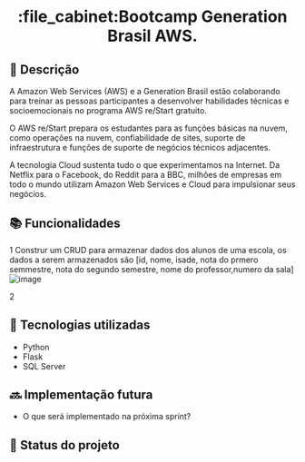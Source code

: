 
<h1 align="center">:file_cabinet:Bootcamp Generation Brasil AWS.</h1>

## :memo: Descrição
A Amazon Web Services (AWS) e a Generation Brasil estão colaborando para treinar as pessoas participantes a desenvolver habilidades técnicas e socioemocionais no programa AWS re/Start gratuito. 

O AWS re/Start prepara os estudantes para as funções básicas na nuvem, como operações na nuvem, confiabilidade de sites, suporte de infraestrutura e funções de suporte de negócios técnicos adjacentes. 

A tecnologia Cloud sustenta tudo o que experimentamos na Internet. Da Netflix para o Facebook, do Reddit para a BBC, milhões de empresas em todo o mundo utilizam Amazon Web Services e Cloud para impulsionar seus negócios. 

## :books: Funcionalidades
1 Construr um CRUD para armazenar dados dos alunos de uma escola, os dados a serem armazenados são [id, nome, isade, nota do prmero semmestre, nota do segundo semestre, nome do professor,numero da sala]
![image](https://github.com/luuh-xo/GenerationAWS/assets/122574265/96379e17-8917-4eaf-899e-7f6d733b7f41)

2 

## :wrench: Tecnologias utilizadas
* Python
* Flask
* SQL Server

## :soon: Implementação futura
* O que será implementado na próxima sprint?


## :dart: Status do projeto
